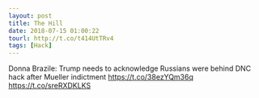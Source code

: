 ```yaml
---
layout: post
title: The Hill
date: 2018-07-15 01:00:22
tourl: http://t.co/t414UtTRv4
tags: [Hack]
---
```

Donna Brazile: Trump needs to acknowledge Russians were behind DNC hack after Mueller indictment https://t.co/38ezYQm36q https://t.co/sreRXDKLKS